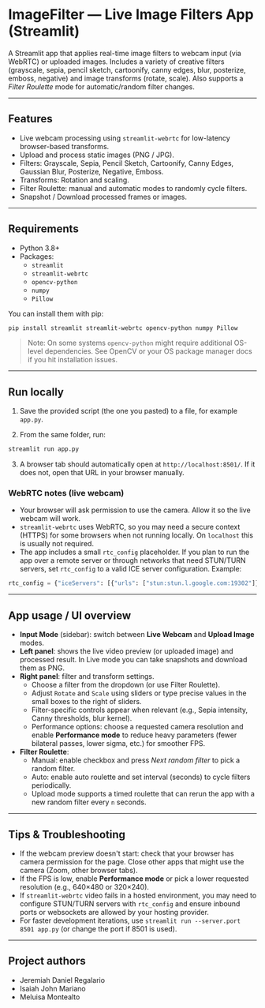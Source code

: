 # ImageFilter — Live Image Filters App (Streamlit)

A Streamlit app that applies real-time image filters to webcam input (via WebRTC) or uploaded images. Includes a variety of creative filters (grayscale, sepia, pencil sketch, cartoonify, canny edges, blur, posterize, emboss, negative) and image transforms (rotate, scale). Also supports a *Filter Roulette* mode for automatic/random filter changes.

---

## Features
- Live webcam processing using `streamlit-webrtc` for low-latency browser-based transforms.
- Upload and process static images (PNG / JPG).
- Filters: Grayscale, Sepia, Pencil Sketch, Cartoonify, Canny Edges, Gaussian Blur, Posterize, Negative, Emboss.
- Transforms: Rotation and scaling.
- Filter Roulette: manual and automatic modes to randomly cycle filters.
- Snapshot / Download processed frames or images.

---

## Requirements

- Python 3.8+
- Packages:
  - `streamlit`
  - `streamlit-webrtc`
  - `opencv-python`
  - `numpy`
  - `Pillow`

You can install them with pip:

```bash
pip install streamlit streamlit-webrtc opencv-python numpy Pillow
```

> Note: On some systems `opencv-python` might require additional OS-level dependencies. See OpenCV or your OS package manager docs if you hit installation issues.

---

## Run locally

1. Save the provided script (the one you pasted) to a file, for example `app.py`.

2. From the same folder, run:

```bash
streamlit run app.py
```

3. A browser tab should automatically open at `http://localhost:8501/`. If it does not, open that URL in your browser manually.

### WebRTC notes (live webcam)
- Your browser will ask permission to use the camera. Allow it so the live webcam will work.
- `streamlit-webrtc` uses WebRTC, so you may need a secure context (HTTPS) for some browsers when not running locally. On `localhost` this is usually not required.
- The app includes a small `rtc_config` placeholder. If you plan to run the app over a remote server or through networks that need STUN/TURN servers, set `rtc_config` to a valid ICE server configuration. Example:
```py
rtc_config = {"iceServers": [{"urls": ["stun:stun.l.google.com:19302"]}]}
```

---

## App usage / UI overview

- **Input Mode** (sidebar): switch between **Live Webcam** and **Upload Image** modes.
- **Left panel**: shows the live video preview (or uploaded image) and processed result. In Live mode you can take snapshots and download them as PNG.
- **Right panel**: filter and transform settings.
  - Choose a filter from the dropdown (or use Filter Roulette).
  - Adjust `Rotate` and `Scale` using sliders or type precise values in the small boxes to the right of sliders.
  - Filter-specific controls appear when relevant (e.g., Sepia intensity, Canny thresholds, blur kernel).
  - Performance options: choose a requested camera resolution and enable **Performance mode** to reduce heavy parameters (fewer bilateral passes, lower sigma, etc.) for smoother FPS.
- **Filter Roulette**:
  - Manual: enable checkbox and press *Next random filter* to pick a random filter.
  - Auto: enable auto roulette and set interval (seconds) to cycle filters periodically.
  - Upload mode supports a timed roulette that can rerun the app with a new random filter every `n` seconds.

---

## Tips & Troubleshooting

- If the webcam preview doesn't start: check that your browser has camera permission for the page. Close other apps that might use the camera (Zoom, other browser tabs).
- If the FPS is low, enable **Performance mode** or pick a lower requested resolution (e.g., 640×480 or 320×240).
- If `streamlit-webrtc` video fails in a hosted environment, you may need to configure STUN/TURN servers with `rtc_config` and ensure inbound ports or websockets are allowed by your hosting provider.
- For faster development iterations, use `streamlit run --server.port 8501 app.py` (or change the port if 8501 is used).

---

## Project authors
- Jeremiah Daniel Regalario
- Isaiah John Mariano
- Meluisa Montealto

